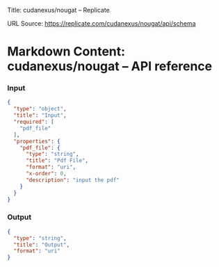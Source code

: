 Title: cudanexus/nougat – Replicate

URL Source: https://replicate.com/cudanexus/nougat/api/schema

Markdown Content:
cudanexus/nougat – API reference
===============

### Input

```json
{
  "type": "object",
  "title": "Input",
  "required": [
    "pdf_file"
  ],
  "properties": {
    "pdf_file": {
      "type": "string",
      "title": "Pdf File",
      "format": "uri",
      "x-order": 0,
      "description": "input the pdf"
    }
  }
}
```

### Output

```json
{
  "type": "string",
  "title": "Output",
  "format": "uri"
}
```
